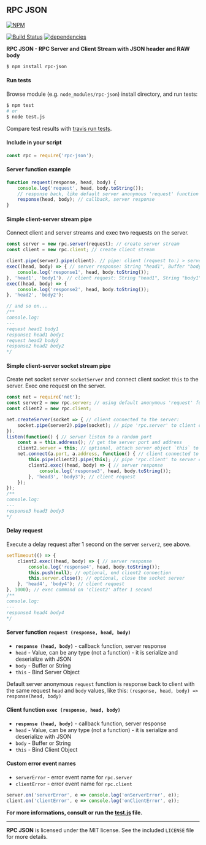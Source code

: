 ## RPC JSON
[![NPM](https://nodei.co/npm/rpc-json.png?downloads=true&downloadRank=true&stars=true)](https://nodei.co/npm/rpc-json/)

[![Build Status](https://travis-ci.org/RealTimeCom/rpc-json.svg?branch=master)](http://travis-ci.org/RealTimeCom/rpc-json)
[![dependencies](https://david-dm.org/RealTimeCom/rpc-json.svg)](https://david-dm.org/RealTimeCom/rpc-json)

**RPC JSON - RPC Server and Client Stream with JSON header and RAW body**
```sh
$ npm install rpc-json
```
#### Run tests
Browse module (e.g. `node_modules/rpc-json`) install directory, and run tests:
```sh
$ npm test
# or
$ node test.js
```
Compare test results with <a href="https://travis-ci.org/RealTimeCom/rpc-json">travis run tests</a>.

#### Include in your script
```js
const rpc = require('rpc-json');
```
#### Server function example
```js
function request(response, head, body) {
    console.log('request', head, body.toString());
    // response back, like default server anonymous 'request' function
    response(head, body); // callback, server response
}
```
#### Simple client-server stream pipe
Connect client and server streams and exec two requests on the server.
```js
const server = new rpc.server(request); // create server stream
const client = new rpc.client; // create client stream

client.pipe(server).pipe(client). // pipe: client (request to:) > server (response back to:) > client
exec((head, body) => { // server response: String "head1", Buffer "body1"
    console.log('response1', head, body.toString());
}, 'head1', 'body1'). // client request: String "head1", String "body1"
exec((head, body) => {
    console.log('response2', head, body.toString());
}, 'head2', 'body2');

// and so on...
/**
console.log:
---
request head1 body1
response1 head1 body1
request head2 body2
response2 head2 body2
*/
```
#### Simple client-server socket stream pipe
Create net socket server `socketServer` and connect client socket `this` to the server. Exec one request on the server.
```js
const net = require('net');
const server2 = new rpc.server; // using default anonymous 'request' function
const client2 = new rpc.client;

net.createServer(socket => { // client connected to the server:
    socket.pipe(server2).pipe(socket); // pipe 'rpc.server' to client connection 'socket'
}).
listen(function() { // server listen to a random port
    const a = this.address(); // get the server port and address
    client2.server = this; // optional, attach server object `this` to 'client2'
    net.connect(a.port, a.address, function() { // client connected to the server:
        this.pipe(client2).pipe(this); // pipe 'rpc.client' to server connection 'this'
        client2.exec((head, body) => { // server response
            console.log('response3', head, body.toString());
        }, 'head3', 'body3'); // client request
    });
});
/**
console.log:
---
response3 head3 body3
*/
```
#### Delay request
Execute a delay request after 1 second on the server `server2`, see above.
```js
setTimeout(() => {
    client2.exec((head, body) => { // server response
        console.log('response4', head, body.toString());
        this.push(null); // optional, end client2 connection
        this.server.close(); // optional, close the socket server
    }, 'head4', 'body4'); // client request
}, 1000); // exec command on 'client2' after 1 second
/**
console.log:
---
response4 head4 body4
*/
```
#### Server function `request (response, head, body)`
* <b><code>response (head, body)</code></b> - callback function, server response
* `head` - Value, can be any type (not a function) - it is serialize and deserialize with JSON
* `body` - Buffer or String
* `this` - Bind Server Object

Default server anonymous `request` function is response back to client with the same request `head` and `body` values, like this: `(response, head, body) => response(head, body)`

#### Client function `exec (response, head, body)`
* <b><code>response (head, body)</code></b> - callback function, server response
* `head` - Value, can be any type (not a function) - it is serialize and deserialize with JSON
* `body` - Buffer or String
* `this` - Bind Client Object

#### Custom error event names
* `serverError` - error event name for `rpc.server`
* `clientError` - error event name for `rpc.client`

```js
server.on('serverError', e => console.log('onServerError', e));
client.on('clientError', e => console.log('onClientError', e));
```

**For more informations, consult or run the <a href="https://github.com/RealTimeCom/rpc-json/blob/master/test.js"><b>test.js</b></a> file.**

--------------------------------------------------------
**RPC JSON** is licensed under the MIT license. See the included `LICENSE` file for more details.
